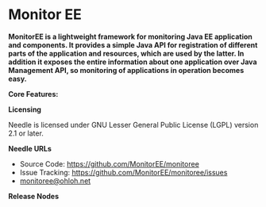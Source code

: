 Monitor EE
================================

**MonitorEE is a lightweight framework for monitoring Java EE application and components. It provides a simple Java API for registration of different parts of the application and resources, which are used by the latter. In addition it exposes the entire information about one application over Java Management API, so monitoring of applications in operation becomes easy.**


**Core Features:**




**Licensing**

Needle is licensed under GNU Lesser General Public License (LGPL) version 2.1 or later.


**Needle URLs**

* Source Code:			https://github.com/MonitorEE/monitoree
* Issue Tracking:			https://github.com/MonitorEE/monitoree/issues
* [monitoree@ohloh.net](https://www.ohloh.net/p/monitoree)



<script type="text/javascript" src="http://www.ohloh.net/p/714248/widgets/project_thin_badge.js">
</script>


**Release Nodes**
